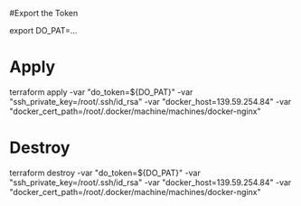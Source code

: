 #Export the Token

export DO_PAT=...

# Apply
terraform apply -var "do_token=${DO_PAT}" -var "ssh_private_key=/root/.ssh/id_rsa" -var "docker_host=139.59.254.84" -var "docker_cert_path=/root/.docker/machine/machines/docker-nginx"


# Destroy
terraform destroy -var "do_token=${DO_PAT}" -var "ssh_private_key=/root/.ssh/id_rsa" -var "docker_host=139.59.254.84" -var "docker_cert_path=/root/.docker/machine/machines/docker-nginx"


